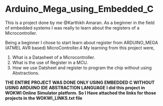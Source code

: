 # Arduino_Mega_using_Embedded_C

This is a project done by me @Karthikh Amaran.
As a beginner in the field of embedded systems I was really to learn about the registers of a Microcontroller.

Being a beginner I chose to start learn about register from ARDUINO_MEGA (ATMEL AVR based) MicroController.4
My learning from this project were,
1. What is a Datasheet of a Microcontroller.
2. What is the use of Register in a MCU.
3. How we use Datsheet and register to program the chip without using Abstractions.

**THE ENTIRE PROJECT WAS DONE ONLY USING EMBEDDED C WITHOUT USING ARDUINO IDE ABSTRACTION LANGUAGE**
**I did this project in WOKWI Online Simulator platform. So I Have attached the links for those projects in the WOKWI_LINKS.txt file**
